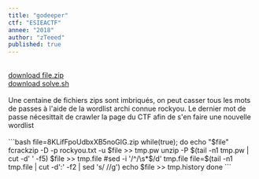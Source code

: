 ```yaml
---
title: "godeeper"
ctf: "ESIEACTF"
annee: "2018"
author: "zTeeed"
published: true
---
```

<br />
<a href="/writeup-scripts/2017-2018/ESIEACTF/godeeper/8KLifFpoUdbxXB5noGIG.zip">download file.zip</a>
<br />
<a href="/writeup-scripts/2017-2018/ESIEACTF/godeeper/solve.sh">download solve.sh</a>
<br />
<br />
Une centaine de fichiers zips sont imbriqués, on peut casser tous les mots de passes à l'aide de la wordlist archi connue rockyou. Le dernier mot de passe nécesittait de crawler la page du CTF afin de s'en faire une nouvelle wordlist
<br />
<br />
```bash
file=8KLifFpoUdbxXB5noGIG.zip
while(true); do
	echo "$file"
	fcrackzip -D -p rockyou.txt -u $file >> tmp.pw
	unzip -P $(tail -n1 tmp.pw | cut -d' ' -f5) $file >> tmp.file
	#sed -i '/^/\s*$/d' tmp.file
	file=$(tail -n1 tmp.file | cut -d':' -f2 | sed 's/ //g')
	echo $file >> tmp.history
done
```
